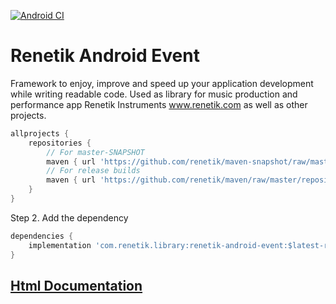 <!---Header--->
[![Android CI](https://github.com/renetik/renetik-android-event/workflows/Android%20CI/badge.svg)
](https://github.com/renetik/renetik-android-event/actions/workflows/android.yml)

# Renetik Android Event

Framework to enjoy, improve and speed up your application development while writing readable code.
Used as library for music production and performance app Renetik Instruments www.renetik.com as well
as other projects.

```gradle
allprojects {
    repositories {
        // For master-SNAPSHOT
        maven { url 'https://github.com/renetik/maven-snapshot/raw/master/repository' }
        // For release builds
        maven { url 'https://github.com/renetik/maven/raw/master/repository' }
    }
}
```

Step 2. Add the dependency

```gradle
dependencies {
    implementation 'com.renetik.library:renetik-android-event:$latest-renetik-android-release'
}
```

## [Html Documentation](https://renetik.github.io/renetik-android-event/)
